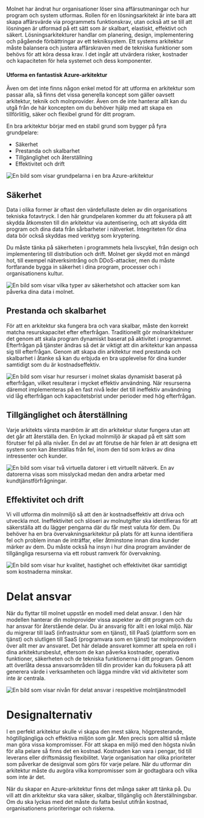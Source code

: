 Molnet har ändrat hur organisationer löser sina affärsutmaningar och hur program och system utformas. Rollen för en lösningsarkitekt är inte bara att skapa affärsvärde via programmets funktionskrav, utan också att se till att lösningen är utformad på ett sätt som är skalbart, elastiskt, effektivt och säkert. Lösningsarkitekturer handlar om planering, design, implementering och pågående förbättringar av ett tekniksystem. Ett systems arkitektur måste balansera och justera affärskraven med de tekniska funktioner som behövs för att köra dessa krav. I det ingår att utvärdera risker, kostnader och kapaciteten för hela systemet och dess komponenter.

#### <a name="design-a-great-azure-architecture"></a>Utforma en fantastisk Azure-arkitektur

<!-- TODO: revisit this video after Ignite -->
<!-- > VIDEO: https://www.microsoft.com/videoplayer/embed/RE2yEv2 -->

Även om det inte finns någon enkel metod för att utforma en arkitektur som passar alla, så finns det vissa generella koncept som gäller oavsett arkitektur, teknik och molnprovider. Även om de inte hanterar allt kan du utgå från de här koncepten om du behöver hjälp med att skapa en tillförlitlig, säker och flexibel grund för ditt program.

En bra arkitektur börjar med en stabil grund som bygger på fyra grundpelare:

* Säkerhet
* Prestanda och skalbarhet
* Tillgänglighet och återställning
* Effektivitet och drift

![En bild som visar grundpelarna i en bra Azure-arkitektur](../media/pillars.png)

## <a name="security"></a>Säkerhet

Data i olika former är oftast den värdefullaste delen av din organisations tekniska fotavtryck. I den här grundpelaren kommer du att fokusera på att skydda åtkomsten till din arkitektur via autentisering, och att skydda ditt program och dina data från sårbarheter i nätverket. Integriteten för dina data bör också skyddas med verktyg som kryptering.

Du måste tänka på säkerheten i programmets hela livscykel, från design och implementering till distribution och drift. Molnet ger skydd mot en mängd hot, till exempel nätverksintrång och DDoS-attacker, men du måste fortfarande bygga in säkerhet i dina program, processer och i organisationens kultur.

![En bild som visar vilka typer av säkerhetshot och attacker som kan påverka dina data i molnet.](../media/security.png)

## <a name="performance-and-scalability"></a>Prestanda och skalbarhet

För att en arkitektur ska fungera bra och vara skalbar, måste den korrekt matcha resurskapacitet efter efterfrågan. Traditionellt gör molnarkitekturer det genom att skala program dynamiskt baserat på aktivitet i programmet. Efterfrågan på tjänster ändras så det är viktigt att din arkitektur kan anpassa sig till efterfrågan. Genom att skapa din arkitektur med prestanda och skalbarhet i åtanke så kan du erbjuda en bra upplevelse för dina kunder samtidigt som du är kostnadseffektiv.

![En bild som visar hur resurser i molnet skalas dynamiskt baserat på efterfrågan, vilket resulterar i mycket effektiv användning. När resurserna däremot implementeras på en fast nivå leder det till ineffektiv användning vid låg efterfrågan och kapacitetsbrist under perioder med hög efterfrågan.](../media/performance-demand.png)

## <a name="availability-and-recoverability"></a>Tillgänglighet och återställning

Varje arkitekts värsta mardröm är att din arkitektur slutar fungera utan att det går att återställa den. En lyckad molnmiljö är skapad på ett sätt som förutser fel på alla nivåer. En del av att förutse de här felen är att designa ett system som kan återställas från fel, inom den tid som krävs av dina intressenter och kunder.

![En bild som visar två virtuella datorer i ett virtuellt nätverk. En av datorerna visas som misslyckad medan den andra arbetar med kundtjänstförfrågningar.](../media/system-failure.png)

## <a name="efficiency-and-operations"></a>Effektivitet och drift

Vi vill utforma din molnmiljö så att den är kostnadseffektiv att driva och utveckla mot. Ineffektivitet och slöseri av molnutgifter ska identifieras för att säkerställa att du lägger pengarna där du får mest valuta för dem. Du behöver ha en bra övervakningsarkitektur på plats för att kunna identifiera fel och problem innan de inträffar, eller åtminstone innan dina kunder märker av dem. Du måste också ha insyn i hur dina program använder de tillgängliga resurserna via ett robust ramverk för övervakning.

![En bild som visar hur kvalitet, hastighet och effektivitet ökar samtidigt som kostnaderna minskar.](../media/efficiency.png)

# <a name="shared-responsibility"></a>Delat ansvar

När du flyttar till molnet uppstår en modell med delat ansvar. I den här modellen hanterar din molnprovider vissa aspekter av ditt program och du har ansvar för återstående delar. Du är ansvarig för allt i en lokal miljö. När du migrerar till IaaS (infrastruktur som en tjänst), till PaaS (plattform som en tjänst) och slutligen till SaaS (programvara som en tjänst) tar molnprovidern över allt mer av ansvaret. Det här delade ansvaret kommer att spela en roll i dina arkitektursbeslut, eftersom de kan påverka kostnader, operativa funktioner, säkerheten och de tekniska funktionerna i ditt program. Genom att överlåta dessa ansvarsområden till din provider kan du fokusera på att generera värde i verksamheten och lägga mindre vikt vid aktiviteter som inte är centrala.

![En bild som visar nivån för delat ansvar i respektive molntjänstmodell](../media/cloud-responsibility-model.png)

# <a name="design-choices"></a>Designalternativ

I en perfekt arkitektur skulle vi skapa den mest säkra, högpresterande, högtillgängliga och effektiva miljön som går. Men precis som alltid så måste man göra vissa kompromisser. För att skapa en miljö med den högsta nivån för alla pelare så finns det en kostnad. Kostnaden kan vara i pengar, tid till leverans eller driftsmässig flexibilitet. Varje organisation har olika prioriteter som påverkar de designval som görs för varje pelare. När du utformar din arkitektur måste du avgöra vilka kompromisser som är godtagbara och vilka som inte är det.

När du skapar en Azure-arkitektur finns det många saker att tänka på. Du vill att din arkitektur ska vara säker, skalbar, tillgänglig och återställningsbar. Om du ska lyckas med det måste du fatta beslut utifrån kostnad, organisationens prioriteringar och riskerna.
